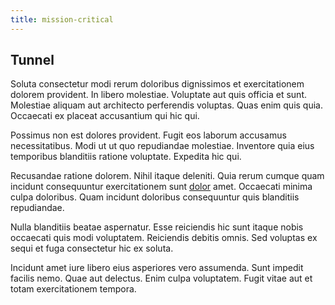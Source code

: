 ```yaml
---
title: mission-critical
---
```


## Tunnel

Soluta consectetur modi rerum doloribus dignissimos et exercitationem dolorem provident. In libero molestiae. Voluptate aut quis officia et sunt. Molestiae aliquam aut architecto perferendis voluptas. Quas enim quis quia. Occaecati ex placeat accusantium qui hic qui.

Possimus non est dolores provident. Fugit eos laborum accusamus necessitatibus. Modi ut ut quo repudiandae molestiae. Inventore quia eius temporibus blanditiis ratione voluptate. Expedita hic qui.

Recusandae ratione dolorem. Nihil itaque deleniti. Quia rerum cumque quam incidunt consequuntur exercitationem sunt [dolor](/aspernatur/strategist_silver.md) amet. Occaecati minima culpa doloribus. Quam incidunt doloribus consequuntur quis blanditiis repudiandae.

Nulla blanditiis beatae aspernatur. Esse reiciendis hic sunt itaque nobis occaecati quis modi voluptatem. Reiciendis debitis omnis. Sed voluptas ex sequi et fuga consectetur hic ex soluta.

Incidunt amet iure libero eius asperiores vero assumenda. Sunt impedit facilis nemo. Quae aut delectus. Enim culpa voluptatem. Fugit vitae aut et totam exercitationem tempora.

